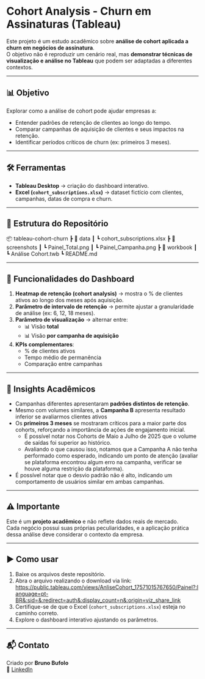 # Cohort Analysis - Churn em Assinaturas (Tableau)

Este projeto é um estudo acadêmico sobre **análise de cohort aplicada a churn em negócios de assinatura**.  
O objetivo não é reproduzir um cenário real, mas **demonstrar técnicas de visualização e análise no Tableau** que podem ser adaptadas a diferentes contextos.

---

## 📊 Objetivo
Explorar como a análise de cohort pode ajudar empresas a:
- Entender padrões de retenção de clientes ao longo do tempo.
- Comparar campanhas de aquisição de clientes e seus impactos na retenção.
- Identificar períodos críticos de churn (ex: primeiros 3 meses).

---

## 🛠️ Ferramentas
- **Tableau Desktop** → criação do dashboard interativo.
- **Excel (`cohort_subscriptions.xlsx`)** → dataset fictício com clientes, campanhas, datas de compra e churn.

---

## 📁 Estrutura do Repositório
📦 tableau-cohort-churn
┣ 📂 data
┃ ┗ cohort_subscriptions.xlsx
┣ 📂 screenshots
┃ ┗ Painel_Total.png
┃ ┗ Painel_Campanha.png
┣ 📂 workbook
┃ ┗ Análise Cohort.twb
┗ README.md


---

## 🚀 Funcionalidades do Dashboard
1. **Heatmap de retenção (cohort analysis)** → mostra o % de clientes ativos ao longo dos meses após aquisição.  
2. **Parâmetro de intervalo de retenção** → permite ajustar a granularidade de análise (ex: 6, 12, 18 meses).  
3. **Parâmetro de visualização** → alternar entre:
   - 📊 Visão **total**
   - 📊 Visão **por campanha de aquisição**
4. **KPIs complementares**:
   - % de clientes ativos
   - Tempo médio de permanência
   - Comparação entre campanhas

---

## 📌 Insights Acadêmicos
- Campanhas diferentes apresentaram **padrões distintos de retenção**.  
- Mesmo com volumes similares, a **Campanha B** apresenta resultado inferior se avaliarmos clientes ativos
- Os **primeiros 3 meses** se mostraram críticos para a maior parte dos cohorts, reforçando a importância de ações de engajamento inicial.
    - É possível notar nos Cohorts de Maio a Julho de 2025 que o volume de saídas foi superior ao histórico.
    - Avaliando o que causou isso, notamos que a Campanha A não tenha performado como esperado, indicando um ponto de atenção (avaliar se plataforma encontrou algum erro na campanha, verificar se houve alguma restrição da plataforma).
- É possível notar que o desvio padrão não é alto, indicando um comportamento de usuários similar em ambas campanhas.


---

## ⚠️ Importante
Este é um **projeto acadêmico** e não reflete dados reais de mercado.  
Cada negócio possui suas próprias peculiaridades, e a aplicação prática dessa análise deve considerar o contexto da empresa.  


---


## ▶️ Como usar
1. Baixe os arquivos deste repositório.
2. Abra o arquivo realizando o download via link: https://public.tableau.com/views/AnliseCohort_17571015767650/Painel?:language=pt-BR&:sid=&:redirect=auth&:display_count=n&:origin=viz_share_link
3. Certifique-se de que o Excel (`cohort_subscriptions.xlsx`) esteja no caminho correto.
4. Explore o dashboard interativo ajustando os parâmetros.


---

## 📬 Contato
Criado por **Bruno Bufolo**  
🔗 [LinkedIn](https://www.linkedin.com/in/bruno-henrique-bufolo-cardoso-9068a7b2/)
